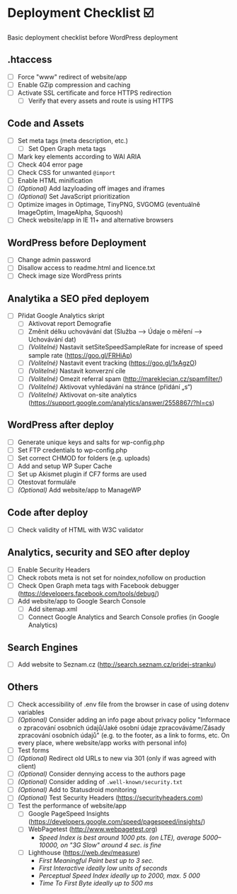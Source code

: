 # Deployment Checklist ☑️

Basic deployment checklist before WordPress deployment

## .htaccess
- [ ] Force "www" redirect of website/app
- [ ] Enable GZip compression and caching
- [ ] Activate SSL certificate and force HTTPS redirection
	- [ ] Verify that every assets and route is using HTTPS

## Code and Assets
- [ ] Set meta tags (meta description, etc.)
	- [ ] Set Open Graph meta tags
- [ ] Mark key elements according to WAI ARIA
- [ ] Check 404 error page
- [ ] Check CSS for unwanted `@import`
- [ ] Enable HTML minification
- [ ] _(Optional)_ Add lazyloading off images and iframes
- [ ] _(Optional)_ Set JavaScript prioritization
- [ ] Optimize images in Optimage, TinyPNG, SVGOMG (eventuálně ImageOptim, ImageAlpha, Squoosh)
- [ ] Check website/app in IE 11+ and alternative browsers

## WordPress before Deployment
- [ ] Change admin password
- [ ] Disallow access to readme.html and licence.txt
- [ ] Check image size WordPress prints

## Analytika a SEO před deployem
- [ ] Přidat Google Analytics skript
	- [ ] Aktivovat report Demografie
	- [ ] Změnit délku uchovávání dat (Služba –> Údaje o měření –> Uchovávání dat)
	- [ ] _(Volitelné)_ Nastavit setSiteSpeedSampleRate for increase of speed sample rate (https://goo.gl/FRHiAp) 
	- [ ] _(Volitelné)_ Nastavit event tracking (https://goo.gl/1xAgzO) 
	- [ ] _(Volitelné)_ Nastavit konverzní cíle
	- [ ] _(Volitelné)_ Omezit referral spam (http://mareklecian.cz/spamfilter/)
	- [ ] _(Volitelné)_ Aktivovat vyhledávání na stránce (přidání „s“)
	- [ ] _(Volitelné)_ Aktivovat on-site analytics (https://support.google.com/analytics/answer/2558867/?hl=cs)

## WordPress after deploy
- [ ] Generate unique keys and salts for wp-config.php
- [ ] Set FTP credentials to wp-config.php
- [ ] Set correct CHMOD for folders (e.g. uploads)
- [ ] Add and setup WP Super Cache
- [ ] Set up Akismet plugin if CF7 forms are used
- [ ] Otestovat formuláře
- [ ] _(Optional)_ Add website/app to ManageWP

## Code after deploy
- [ ] Check validity of HTML with W3C validator

## Analytics, security and SEO after deploy
- [ ] Enable Security Headers
- [ ] Check robots meta is not set for noindex,nofollow on production
- [ ] Check Open Graph meta tags with Facebook debugger (https://developers.facebook.com/tools/debug/)
- [ ] Add website/app to Google Search Console
	- [ ] Add sitemap.xml
	- [ ] Connect Google Analytics and Search Console profies (in Google Analytics)

## Search Engines
- [ ] Add website to Seznam.cz (http://search.seznam.cz/pridej-stranku)

## Others
- [ ] Check accessibility of .env file from the browser in case of using dotenv variables
- [ ] _(Optional)_ Consider adding an info page about privacy policy "Informace o zpracování osobních údajů/Jaké osobní údaje zpracováváme/Zásady zpracování osobních údajů" (e.g. to the footer, as a link to forms, etc. On every place, where website/app works with personal info)
- [ ] Test forms
- [ ] _(Optional)_ Redirect old URLs to new via 301 (only if was agreed with client)
- [ ] _(Optional)_ Consider dennying access to the authors page
- [ ] _(Optional)_ Consider adding of `.well-known/security.txt`
- [ ] _(Optional)_ Add to Statusdroid monitoring
- [ ] _(Optional)_ Test Security Headers (https://securityheaders.com)
- [ ] Test the performance of website/app
	- [ ] Google PageSpeed Insights (https://developers.google.com/speed/pagespeed/insights/)
	- [ ] WebPagetest (http://www.webpagetest.org)
		- _Speed Index is best around 1000 pts. (on LTE), average 5000–10000, on "3G Slow" around 4 sec. is fine_
	- [ ] Lighthouse (https://web.dev/measure)
		- _First Meaningful Paint best up to 3 sec._
		- _First Interactive ideally low units of seconds_
		- _Perceptual Speed Index ideally up to 2000, max. 5 000_
		- _Time To First Byte ideally up to 500 ms_
